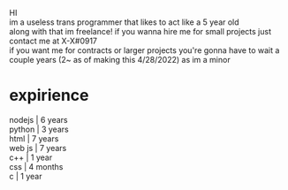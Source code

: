 HI<br>
im a useless trans programmer that likes to act like a 5 year old<br>
along with that im freelance! if you wanna hire me for small projects just contact me at X-X#0917<br>
if you want me for contracts or larger projects you're gonna have to wait a couple years (2~ as of making this 4/28/2022) as im a minor<br>
<h1>expirience</h1>
nodejs | 6 years<br>
python | 3 years<br>
html | 7 years<br>
web js | 7 years<br>
c++ | 1 year<br>
css | 4 months<br>
c | 1 year<br>
